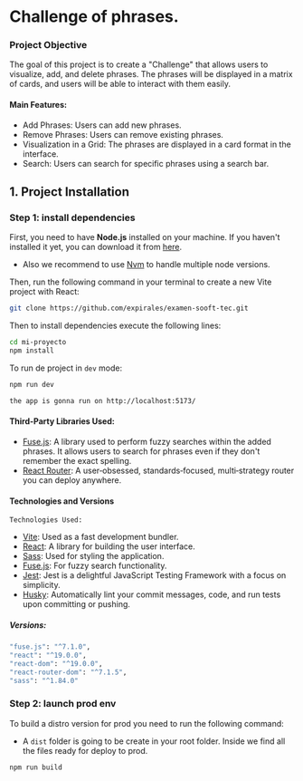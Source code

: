# Challenge of phrases.

### Project Objective

The goal of this project is to create a "Challenge" that allows users to visualize, add, and delete phrases. The phrases will be displayed in a matrix of cards, and users will be able to interact with them easily.

#### Main Features:

- Add Phrases: Users can add new phrases.
- Remove Phrases: Users can remove existing phrases.
- Visualization in a Grid: The phrases are displayed in a card format in the interface.
- Search: Users can search for specific phrases using a search bar.

## 1. Project Installation

### Step 1: install dependencies

First, you need to have **Node.js** installed on your machine. If you haven't installed it yet, you can download it from [here](https://nodejs.org/).

- Also we recommend to use [Nvm](https://github.com/nvm-sh/nvm) to handle multiple node versions.

Then, run the following command in your terminal to create a new Vite project with React:

```bash
git clone https://github.com/expirales/examen-sooft-tec.git
```

Then to install dependencies execute the following lines:

```bash
cd mi-proyecto
npm install
```

To run de project in `dev` mode:

```bash
npm run dev

the app is gonna run on http://localhost:5173/
```

#### Third-Party Libraries Used:

- [Fuse.js](https://fusejs.io/): A library used to perform fuzzy searches within the added phrases. It allows users to search for phrases even if they don't remember the exact spelling.
- [React Router](https://reactrouter.com/): A user‑obsessed, standards‑focused, multi‑strategy router you can deploy anywhere.

#### Technologies and Versions

`Technologies Used:`

- [Vite](https://vite.dev/guide/): Used as a fast development bundler.
- [React](https://es.react.dev/): A library for building the user interface.
- [Sass](https://sass-lang.com/): Used for styling the application.
- [Fuse.js](https://fusejs.io/): For fuzzy search functionality.
- [Jest](https://jestjs.io/): Jest is a delightful JavaScript Testing Framework with a focus on simplicity.
- [Husky](https://typicode.github.io/husky/): Automatically lint your commit messages, code, and run tests upon committing or pushing.

##### Versions:

```bash
"fuse.js": "^7.1.0",
"react": "^19.0.0",
"react-dom": "^19.0.0",
"react-router-dom": "^7.1.5",
"sass": "^1.84.0"
```

### Step 2: launch prod env

To build a distro version for prod you need to run the following command:

- A `dist` folder is going to be create in your root folder. Inside we find all the files ready for deploy to prod.

```bash
npm run build
```
